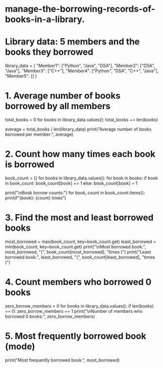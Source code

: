 # manage-the-borrowing-records-of-books-in-a-library.
# Library data: 5 members and the books they borrowed
library_data = {
    "Member1": ["Python", "Java", "DSA"],
    "Member2": ["DSA", "Java"],
    "Member3": ["C++"],
    "Member4": ["Python", "DSA", "C++", "Java"],
    "Member5": []
}

# 1. Average number of books borrowed by all members
total_books = 0
for books in library_data.values():
    total_books += len(books)

average = total_books / len(library_data)
print("Average number of books borrowed per member:", average)

# 2. Count how many times each book is borrowed
book_count = {}
for books in library_data.values():
    for book in books:
        if book in book_count:
            book_count[book] += 1
        else:
            book_count[book] = 1

print("\nBook borrow counts:")
for book, count in book_count.items():
    print(f"{book}: {count} times")

# 3. Find the most and least borrowed books
most_borrowed = max(book_count, key=book_count.get)
least_borrowed = min(book_count, key=book_count.get)
print("\nMost borrowed book:", most_borrowed, "(", book_count[most_borrowed], "times )")
print("Least borrowed book:", least_borrowed, "(", book_count[least_borrowed], "times )")

# 4. Count members who borrowed 0 books
zero_borrow_members = 0
for books in library_data.values():
    if len(books) == 0:
        zero_borrow_members += 1
print("\nNumber of members who borrowed 0 books:", zero_borrow_members)

# 5. Most frequently borrowed book (mode)
print("Most frequently borrowed book:", most_borrowed)

